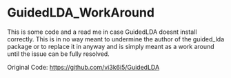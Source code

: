 # GuidedLDA_WorkAround
This is some code and a read me in case GuidedLDA doesnt install correctly.   This is in no way meant to undermine the author of the guided_lda package or to replace it in anyway and is  simply meant as a work around until the issue can be fully resolved.


Original Code: https://github.com/vi3k6i5/GuidedLDA
